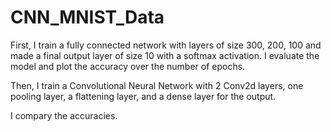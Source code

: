 # CNN_MNIST_Data


First, I train a fully connected network with layers of size 300, 200, 100 and made a final output layer of size 10 with a softmax activation.
I evaluate the model and plot the accuracy over the number of epochs. 

Then, I train a Convolutional Neural Network with 2 Conv2d layers, one pooling layer, a flattening layer, and a dense layer for the output.

I compary the accuracies. 
